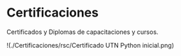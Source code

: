 # Certificaciones
Certificados y Diplomas de capacitaciones y cursos.

!(./Certificaciones/rsc/Certificado UTN Python inicial.png)
